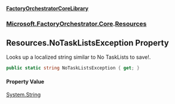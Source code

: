 #### [FactoryOrchestratorCoreLibrary](./FactoryOrchestratorCoreLibrary.md 'FactoryOrchestratorCoreLibrary')
### [Microsoft.FactoryOrchestrator.Core](./Microsoft-FactoryOrchestrator-Core.md 'Microsoft.FactoryOrchestrator.Core').[Resources](./Microsoft-FactoryOrchestrator-Core-Resources.md 'Microsoft.FactoryOrchestrator.Core.Resources')
## Resources.NoTaskListsException Property
Looks up a localized string similar to No TaskLists to save!.  
```csharp
public static string NoTaskListsException { get; }
```
#### Property Value
[System.String](https://docs.microsoft.com/en-us/dotnet/api/System.String 'System.String')  
